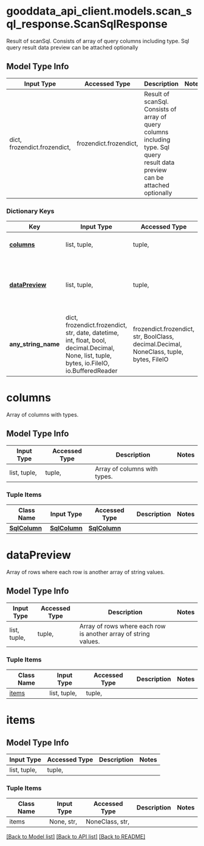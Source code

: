 # gooddata_api_client.models.scan_sql_response.ScanSqlResponse

Result of scanSql. Consists of array of query columns including type. Sql query result data preview can be attached optionally

## Model Type Info
Input Type | Accessed Type | Description | Notes
------------ | ------------- | ------------- | -------------
dict, frozendict.frozendict,  | frozendict.frozendict,  | Result of scanSql. Consists of array of query columns including type. Sql query result data preview can be attached optionally | 

### Dictionary Keys
Key | Input Type | Accessed Type | Description | Notes
------------ | ------------- | ------------- | ------------- | -------------
**[columns](#columns)** | list, tuple,  | tuple,  | Array of columns with types. | 
**[dataPreview](#dataPreview)** | list, tuple,  | tuple,  | Array of rows where each row is another array of string values. | [optional] 
**any_string_name** | dict, frozendict.frozendict, str, date, datetime, int, float, bool, decimal.Decimal, None, list, tuple, bytes, io.FileIO, io.BufferedReader | frozendict.frozendict, str, BoolClass, decimal.Decimal, NoneClass, tuple, bytes, FileIO | any string name can be used but the value must be the correct type | [optional]

# columns

Array of columns with types.

## Model Type Info
Input Type | Accessed Type | Description | Notes
------------ | ------------- | ------------- | -------------
list, tuple,  | tuple,  | Array of columns with types. | 

### Tuple Items
Class Name | Input Type | Accessed Type | Description | Notes
------------- | ------------- | ------------- | ------------- | -------------
[**SqlColumn**](SqlColumn.md) | [**SqlColumn**](SqlColumn.md) | [**SqlColumn**](SqlColumn.md) |  | 

# dataPreview

Array of rows where each row is another array of string values.

## Model Type Info
Input Type | Accessed Type | Description | Notes
------------ | ------------- | ------------- | -------------
list, tuple,  | tuple,  | Array of rows where each row is another array of string values. | 

### Tuple Items
Class Name | Input Type | Accessed Type | Description | Notes
------------- | ------------- | ------------- | ------------- | -------------
[items](#items) | list, tuple,  | tuple,  |  | 

# items

## Model Type Info
Input Type | Accessed Type | Description | Notes
------------ | ------------- | ------------- | -------------
list, tuple,  | tuple,  |  | 

### Tuple Items
Class Name | Input Type | Accessed Type | Description | Notes
------------- | ------------- | ------------- | ------------- | -------------
items | None, str,  | NoneClass, str,  |  | 

[[Back to Model list]](../../README.md#documentation-for-models) [[Back to API list]](../../README.md#documentation-for-api-endpoints) [[Back to README]](../../README.md)
